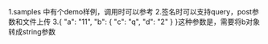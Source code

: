 1.samples 中有个demo样例，调用时可以参考
2.签名时可以支持query，post参数和文件上传
3.{
      "a": "11",
      "b": {
          "c": "q",
          "d": "2"
      }
  }这种参数是，需要将b对象转成string参数
